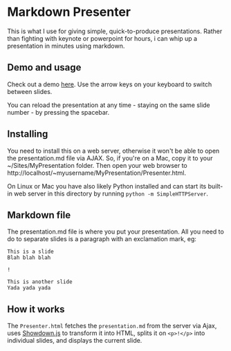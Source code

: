 Markdown Presenter
==================

This is what I use for giving simple, quick-to-produce presentations. Rather than fighting with keynote or powerpoint for hours, i can whip up a presentation in minutes using markdown.

Demo and usage
--------------
Check out a demo
[here](http://chrishulbert.github.com/MarkdownPresenter/Presenter.html).
Use the arrow keys on your keyboard to switch between slides.

You can reload the presentation at any time - staying on the same
slide number - by pressing the spacebar.

Installing
----------
You need to install this on a web server, otherwise it won't be able
to open the presentation.md file via AJAX. So, if you're on a Mac,
copy it to your ~/Sites/MyPresentation folder. Then open your web
browser to http://localhost/~myusername/MyPresentation/Presenter.html.

On Linux or Mac you have also likely Python installed and can start
its built-in web server in this directory by running `python -m SimpleHTTPServer`.

Markdown file
-------------
The presentation.md file is where you put your presentation. All you need to do to separate slides is a paragraph with an exclamation mark, eg:

    This is a slide
    Blah blah blah

    !

    This is another slide
    Yada yada yada

How it works
------------
The `Presenter.html` fetches the `presentation.md` from the server via
Ajax, uses [Showdown.js](https://github.com/coreyti/showdown) to
transform it into HTML, splits it on `<p>!</p>` into individual
slides, and displays the current slide.
